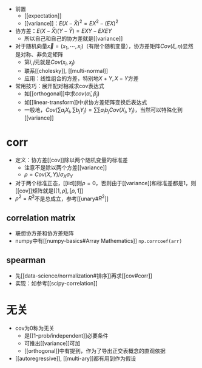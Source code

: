 - 前置
  - [[expectation]]
  - [[variance]]：$E(X-\bar X)^2=EX^2-(EX)^2$
- 协方差：$E(X-\bar X)(Y-\bar Y) = EXY-EXEY$
  - 所以自己和自己的协方差就是[[variance]]
- 对于随机向量$\vec x = (x_1,\cdots, x_i)$（有限个随机变量），协方差矩阵$Cov(\xi,\eta)$显然是对称、非负定矩阵
  - 第$i,j$元就是$Cov(x_i,x_j)$
  - 联系[[cholesky]], [[multi-normal]]
  - 应用：线性组合的方差，特别地$X+Y, X-Y$方差
- 常用技巧：展开配对相减求cov表达式
  - 如[[orthogonal]]中求$cov(\hat \alpha_i,\hat\beta_j)$
  - 如[[linear-transform]]中求协方差矩阵变换后表达式
  - 一般地，$Cov(\sum a_iX_i, \sum b_jY_j)=\sum\sum a_ib_jCov(X_i,Y_j)$，当然可以特殊化到[[variance]]
# corr
- 定义：协方差[[cov]]除以两个随机变量的标准差
  - 注意不是除以两个方差[[variance]]
  - $\rho = Cov(X,Y)/\sigma_X\sigma_Y$
- 对于两个标准正态，[[iid]]则$\rho=0$，否则由于[[variance]]和标准差都是1，则[[cov]]矩阵就是$[[1,\rho],[\rho,1]]$
- $\rho^2=R^2$不是总成立，参考[[unary#$R^2$]]
## correlation matrix
- 联想协方差和协方差矩阵
- numpy中有[[numpy-basics#Array Mathematics]] `np.corrcoef(arr)`
## spearman
- 先[[data-science/normalization#排序]]再求[[cov#corr]]
- 实现：如参考[[scipy-correlation]]
# 无关
- cov为0称为无关
  - 是[[1-prob/independent]]必要条件
  - 可推出[[variance]]可加
  - [[orthogonal]]中有提到，作为了导出正交表概念的直观依据
- [[autoregressive]], [[multi-ary]]都有用到作为假设